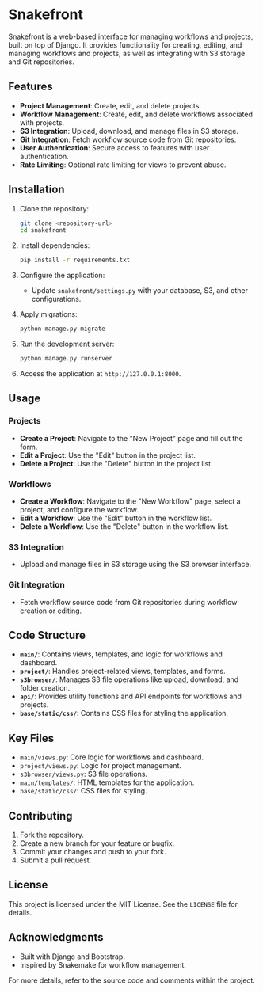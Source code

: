 # Snakefront

Snakefront is a web-based interface for managing workflows and projects, built on top of Django. It provides functionality for creating, editing, and managing workflows and projects, as well as integrating with S3 storage and Git repositories.

## Features

- **Project Management**: Create, edit, and delete projects.
- **Workflow Management**: Create, edit, and delete workflows associated with projects.
- **S3 Integration**: Upload, download, and manage files in S3 storage.
- **Git Integration**: Fetch workflow source code from Git repositories.
- **User Authentication**: Secure access to features with user authentication.
- **Rate Limiting**: Optional rate limiting for views to prevent abuse.

## Installation

1. Clone the repository:
    ```bash
    git clone <repository-url>
    cd snakefront
    ```

2. Install dependencies:
    ```bash
    pip install -r requirements.txt
    ```

3. Configure the application:
    - Update `snakefront/settings.py` with your database, S3, and other configurations.

4. Apply migrations:
    ```bash
    python manage.py migrate
    ```

5. Run the development server:
    ```bash
    python manage.py runserver
    ```

6. Access the application at `http://127.0.0.1:8000`.

## Usage

### Projects

- **Create a Project**: Navigate to the "New Project" page and fill out the form.
- **Edit a Project**: Use the "Edit" button in the project list.
- **Delete a Project**: Use the "Delete" button in the project list.

### Workflows

- **Create a Workflow**: Navigate to the "New Workflow" page, select a project, and configure the workflow.
- **Edit a Workflow**: Use the "Edit" button in the workflow list.
- **Delete a Workflow**: Use the "Delete" button in the workflow list.

### S3 Integration

- Upload and manage files in S3 storage using the S3 browser interface.

### Git Integration

- Fetch workflow source code from Git repositories during workflow creation or editing.

## Code Structure

- **`main/`**: Contains views, templates, and logic for workflows and dashboard.
- **`project/`**: Handles project-related views, templates, and forms.
- **`s3browser/`**: Manages S3 file operations like upload, download, and folder creation.
- **`api/`**: Provides utility functions and API endpoints for workflows and projects.
- **`base/static/css/`**: Contains CSS files for styling the application.

## Key Files

- `main/views.py`: Core logic for workflows and dashboard.
- `project/views.py`: Logic for project management.
- `s3browser/views.py`: S3 file operations.
- `main/templates/`: HTML templates for the application.
- `base/static/css/`: CSS files for styling.

## Contributing

1. Fork the repository.
2. Create a new branch for your feature or bugfix.
3. Commit your changes and push to your fork.
4. Submit a pull request.

## License

This project is licensed under the MIT License. See the `LICENSE` file for details.

## Acknowledgments

- Built with Django and Bootstrap.
- Inspired by Snakemake for workflow management.

For more details, refer to the source code and comments within the project.  